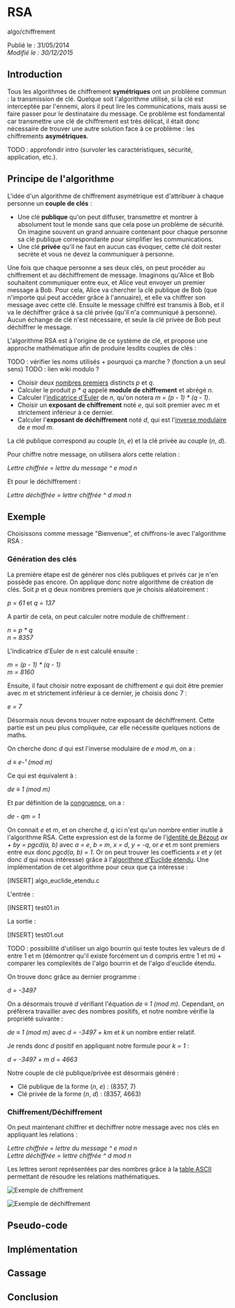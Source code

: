 RSA
===
algo/chiffrement

Publié le : 31/05/2014  
*Modifié le : 30/12/2015*

## Introduction

Tous les algorithmes de chiffrement **symétriques** ont un problème commun : la transmission de clé. Quelque soit l'algorithme utilisé, si la clé est interceptée par l'ennemi, alors il peut lire les communications, mais aussi se faire passer pour le destinataire du message. Ce problème est fondamental car transmettre une clé de chiffrement est très délicat, il était donc nécessaire de trouver une autre solution face à ce problème : les chiffrements **asymétriques**. 

TODO : approfondir intro (survoler les caractéristiques, sécurité, application, etc.).

## Principe de l'algorithme

L'idée d'un algorithme de chiffrement asymétrique est d'attribuer à chaque personne un **couple de clés** :

- Une clé **publique** qu'on peut diffuser, transmettre et montrer à absolument tout le monde sans que cela pose un problème de sécurité. On imagine souvent un grand annuaire contenant pour chaque personne sa clé publique correspondante pour simplifier les communications.
- Une clé **privée** qu'il ne faut en aucun cas évoquer, cette clé doit rester secrète et vous ne devez la communiquer à personne.

Une fois que chaque personne a ses deux clés, on peut procéder au chiffrement et au déchiffrement de message. Imaginons qu'Alice et Bob souhaitent communiquer entre eux, et Alice veut envoyer un premier message à Bob. Pour cela, Alice va chercher la clé publique de Bob (que n'importe qui peut accéder grâce à l'annuaire), et elle va chiffrer son message avec cette clé. Ensuite le message chiffré est transmis à Bob, et il va le déchiffrer grâce à sa clé privée (qu'il n'a communiqué à personne). Aucun échange de clé n'est nécessaire, et seule la clé privée de Bob peut déchiffrer le message.

L'algorithme RSA est à l'origine de ce système de clé, et propose une approche mathématique afin de produire lesdits couples de clés :

TODO : vérifier les noms utilisés + pourquoi ça marche ? (fonction a un seul sens)
TODO : lien wiki modulo ?

- Choisir deux [nombres premiers](https://en.wikipedia.org/wiki/Prime_number) distincts *p* et *q*.
- Calculer le produit *p \* q* appelé **module de chiffrement** et abrégé *n*.
- Calculer l'[indicatrice d'Euler](https://en.wikipedia.org/wiki/Euler's_totient_function) de *n*, qu'on notera *m = (p - 1) \* (q - 1)*.
- Choisir un **exposant de chiffrement** noté *e*, qui soit premier avec *m* et strictement inférieur à ce dernier.
- Calculer l'**exposant de déchiffrement** noté *d*, qui est l'[inverse modulaire](https://en.wikipedia.org/wiki/Modular_multiplicative_inverse) de *e mod m*.

La clé publique correspond au couple (*n*, *e*) et la clé privée au couple (*n*, *d*).

Pour chiffre notre message, on utilisera alors cette relation :

*Lettre chiffrée = lettre du message ^ e mod n*

Et pour le déchiffrement :

*Lettre déchiffrée = lettre chiffrée ^ d mod n*

## Exemple

Choisissons comme message "Bienvenue", et chiffrons-le avec l'algorithme RSA :

### Génération des clés

La première étape est de générer nos clés publiques et privés car je n'en possède pas encore. On applique donc notre algorithme de création de clés. Soit *p* et *q* deux nombres premiers que je choisis aléatoirement :

*p = 61* et *q = 137*

A partir de cela, on peut calculer notre module de chiffrement :

*n = p \* q*  
*n = 8357*

L'indicatrice d'Euler de n est calculé ensuite :

*m = (p - 1) \* (q - 1)*  
*m = 8160*

Ensuite, il faut choisir notre exposant de chiffrement *e* qui doit être premier avec *m* et strictement inférieur à ce dernier, je choisis donc 7 :

*e = 7*

Désormais nous devons trouver notre exposant de déchiffrement. Cette partie est un peu plus compliquée, car elle nécessite quelques notions de maths.

On cherche donc *d* qui est l'inverse modulaire de *e mod m*, on a :

*d ≡ e-¹ (mod m)*

Ce qui est équivalent à :

*de ≡ 1 (mod m)*

Et par définition de la [congruence](), on a :

*de - qm = 1*

On connait *e* et *m*, et on cherche *d*, *q* ici n'est qu'un nombre entier inutile à l'algorithme RSA. Cette expression est de la forme de l'[identité de Bézout]() *ax + by = pgcd(a, b)* avec *a = e*, *b = m*, *x = d*, *y = -q*, or *e* et *m* sont premiers entre eux donc *pgcd(a, b) = 1*. Or on peut trouver les coefficients *x* et *y* (et donc *d* qui nous intéresse) grâce à l'[algorithme d'Euclide étendu](). Une implémentation de cet algorithme pour ceux que ça intéresse :

[INSERT]
algo_euclide_etendu.c

L'entrée :

[INSERT]
test01.in

La sortie :

[INSERT]
test01.out

TODO : possibilité d'utiliser un algo bourrin qui teste toutes les valeurs de d entre 1 et m (démontrer qu'il existe forcément un d compris entre 1 et m) + comparer les complexités de l'algo bourrin et de l'algo d'euclide étendu.

On trouve donc grâce au dernier programme :

*d = -3497*

On a désormais trouvé *d* vérifiant l'équation *de ≡ 1 (mod m)*. Cependant, on préfèrera travailler avec des nombres positifs, et notre nombre vérifie la propriété suivante : 

*de ≡ 1 (mod m)* avec *d = -3497 + km* et *k* un nombre entier relatif.

Je rends donc *d* positif en appliquant notre formule pour *k = 1* :

*d = -3497 + m*
*d = 4663*

Notre couple de clé publique/privée est désormais généré :

- Clé publique de la forme (*n*, *e*) : (8357, 7)
- Clé privée de la forme (*n*, *d*) : (8357, 4663)

### Chiffrement/Déchiffrement

On peut maintenant chiffrer et déchiffrer notre message avec nos clés en appliquant les relations :

*Lettre chiffrée = lettre du message ^ e mod n*  
*Lettre déchiffrée = lettre chiffrée ^ d mod n*

Les lettres seront représentées par des nombres grâce à la [table ASCII]() permettant de résoudre les relations mathématiques.

![Exemple de chiffrement](//static.napnac.ga/img/algo/chiffrement/rsa/exemple_chiffrement.png)

![Exemple de déchiffrement](//static.napnac.ga/img/algo/chiffrement/rsa/exemple_dechiffrement.png)

## Pseudo-code

## Implémentation

## Cassage

## Conclusion
